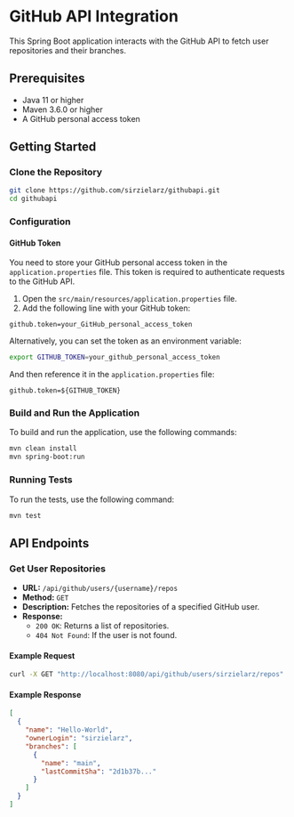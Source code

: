 # GitHub API Integration

This Spring Boot application interacts with the GitHub API to fetch user repositories and their branches.

## Prerequisites

- Java 11 or higher
- Maven 3.6.0 or higher
- A GitHub personal access token

## Getting Started

### Clone the Repository

```sh
git clone https://github.com/sirzielarz/githubapi.git
cd githubapi
```

### Configuration

#### GitHub Token

You need to store your GitHub personal access token in the `application.properties` file. This token is required to authenticate requests to the GitHub API.

1. Open the `src/main/resources/application.properties` file.
2. Add the following line with your GitHub token:

```properties
github.token=your_GitHub_personal_access_token
```

Alternatively, you can set the token as an environment variable:

```sh
export GITHUB_TOKEN=your_github_personal_access_token
```

And then reference it in the `application.properties` file:

```properties
github.token=${GITHUB_TOKEN}
```

### Build and Run the Application

To build and run the application, use the following commands:

```sh
mvn clean install
mvn spring-boot:run
```

### Running Tests

To run the tests, use the following command:

```sh
mvn test
```

## API Endpoints

### Get User Repositories

- **URL:** `/api/github/users/{username}/repos`
- **Method:** `GET`
- **Description:** Fetches the repositories of a specified GitHub user.
- **Response:**
    - `200 OK`: Returns a list of repositories.
    - `404 Not Found`: If the user is not found.

#### Example Request

```sh
curl -X GET "http://localhost:8080/api/github/users/sirzielarz/repos"
```

#### Example Response

```json
[
  {
    "name": "Hello-World",
    "ownerLogin": "sirzielarz",
    "branches": [
      {
        "name": "main",
        "lastCommitSha": "2d1b37b..."
      }
    ]
  }
]
```